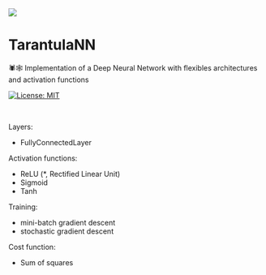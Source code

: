 
<img src="https://github.com/moritzmitterdorfer/TarantulaNN/blob/master/imgs/logo.png">

# TarantulaNN
🕷🕸 Implementation of a Deep Neural Network with flexibles architectures and activation functions

[![License: MIT](https://img.shields.io/badge/License-MIT-yellow.svg)](https://opensource.org/licenses/MIT)

<br>

Layers:

- FullyConnectedLayer

Activation functions:

- ReLU (*, Rectified Linear Unit)
- Sigmoid
- Tanh

Training:

- mini-batch gradient descent
- stochastic gradient descent

Cost function:

- Sum of squares




